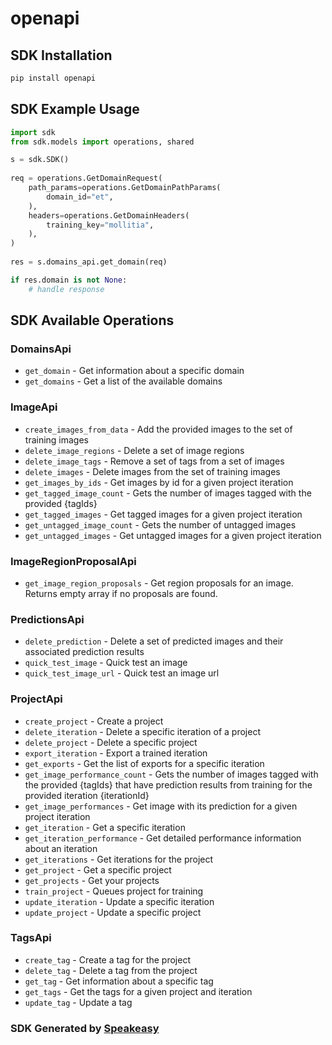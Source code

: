 # openapi

<!-- Start SDK Installation -->
## SDK Installation

```bash
pip install openapi
```
<!-- End SDK Installation -->

## SDK Example Usage
<!-- Start SDK Example Usage -->
```python
import sdk
from sdk.models import operations, shared

s = sdk.SDK()
    
req = operations.GetDomainRequest(
    path_params=operations.GetDomainPathParams(
        domain_id="et",
    ),
    headers=operations.GetDomainHeaders(
        training_key="mollitia",
    ),
)
    
res = s.domains_api.get_domain(req)

if res.domain is not None:
    # handle response
```
<!-- End SDK Example Usage -->

<!-- Start SDK Available Operations -->
## SDK Available Operations

### DomainsApi

* `get_domain` - Get information about a specific domain
* `get_domains` - Get a list of the available domains

### ImageApi

* `create_images_from_data` - Add the provided images to the set of training images
* `delete_image_regions` - Delete a set of image regions
* `delete_image_tags` - Remove a set of tags from a set of images
* `delete_images` - Delete images from the set of training images
* `get_images_by_ids` - Get images by id for a given project iteration
* `get_tagged_image_count` - Gets the number of images tagged with the provided {tagIds}
* `get_tagged_images` - Get tagged images for a given project iteration
* `get_untagged_image_count` - Gets the number of untagged images
* `get_untagged_images` - Get untagged images for a given project iteration

### ImageRegionProposalApi

* `get_image_region_proposals` - Get region proposals for an image. Returns empty array if no proposals are found.

### PredictionsApi

* `delete_prediction` - Delete a set of predicted images and their associated prediction results
* `quick_test_image` - Quick test an image
* `quick_test_image_url` - Quick test an image url

### ProjectApi

* `create_project` - Create a project
* `delete_iteration` - Delete a specific iteration of a project
* `delete_project` - Delete a specific project
* `export_iteration` - Export a trained iteration
* `get_exports` - Get the list of exports for a specific iteration
* `get_image_performance_count` - Gets the number of images tagged with the provided {tagIds} that have prediction results from
training for the provided iteration {iterationId}
* `get_image_performances` - Get image with its prediction for a given project iteration
* `get_iteration` - Get a specific iteration
* `get_iteration_performance` - Get detailed performance information about an iteration
* `get_iterations` - Get iterations for the project
* `get_project` - Get a specific project
* `get_projects` - Get your projects
* `train_project` - Queues project for training
* `update_iteration` - Update a specific iteration
* `update_project` - Update a specific project

### TagsApi

* `create_tag` - Create a tag for the project
* `delete_tag` - Delete a tag from the project
* `get_tag` - Get information about a specific tag
* `get_tags` - Get the tags for a given project and iteration
* `update_tag` - Update a tag

<!-- End SDK Available Operations -->

### SDK Generated by [Speakeasy](https://docs.speakeasyapi.dev/docs/using-speakeasy/client-sdks)

